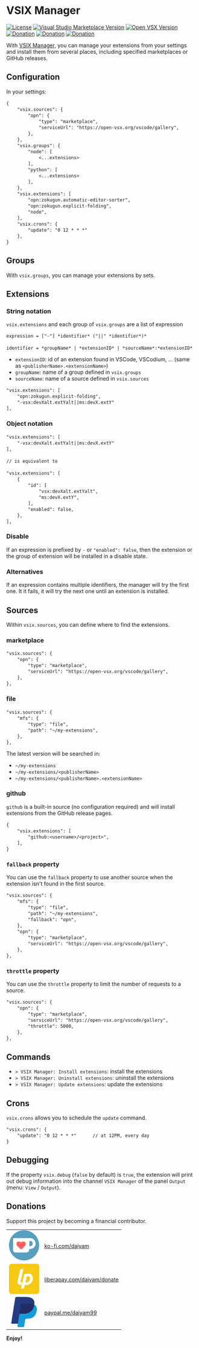 VSIX Manager
============

[![License](https://img.shields.io/badge/license-MIT-blue.svg)](./LICENSE)
[![Visual Studio Marketplace Version](https://img.shields.io/visual-studio-marketplace/v/zokugun.vsix-manager?label=VS%20Marketplace)](https://marketplace.visualstudio.com/items?itemName=zokugun.vsix-manager)
[![Open VSX Version](https://img.shields.io/open-vsx/v/zokugun/vsix-manager?label=Open%20VSX)](https://open-vsx.org/extension/zokugun/vsix-manager)
[![Donation](https://img.shields.io/badge/donate-ko--fi-green)](https://ko-fi.com/daiyam)
[![Donation](https://img.shields.io/badge/donate-liberapay-green)](https://liberapay.com/daiyam/donate)
[![Donation](https://img.shields.io/badge/donate-paypal-green)](https://paypal.me/daiyam99)

With [VSIX Manager](https://github.com/zokugun/vscode-vsix-manager), you can manage your extensions from your settings and install them from several places, including specified marketplaces or GitHub releases.

Configuration
-------------

In your settings:

```jsonc
{
    "vsix.sources": {
        "opn": {
            "type": "marketplace",
            "serviceUrl": "https://open-vsx.org/vscode/gallery",
        },
    },
    "vsix.groups": {
        "node": [
            <...extensions>
        ],
        "python": [
            <...extensions>
        ],
    },
    "vsix.extensions": [
        "opn:zokugun.automatic-editor-sorter",
        "opn:zokugun.explicit-folding",
        "node",
    ],
    "vsix.crons": {
        "update": "0 12 * * *"
    },
}
```

Groups
------

With `vsix.groups`, you can manage your extensions by sets.

Extensions
----------

### String notation

`vsix.extensions` and each group of `vsix.groups` are a list of expression

```
expression = ["-"] *identifier* ("||" *identifier*)*

identifier = *groupName* | *extensionID* | *sourceName*:*extensionID*
```

- `extensionID`: id of an extension found in VSCode, VSCodium, ... (same as `<publisherName>.<extensionName>`)
- `groupName`: name of a group defined in `vsix.groups`
- `sourceName`: name of a source defined in `vsix.sources`

```jsonc
"vsix.extensions": [
    "opn:zokugun.explicit-folding",
    "-vsx:devXalt.extYalt||ms:devX.extY"
],
```

### Object notation

```jsonc
"vsix.extensions": [
    "-vsx:devXalt.extYalt||ms:devX.extY"
],

// is equivalent to

"vsix.extensions": [
    {
        "id": [
            "vsx:devXalt.extYalt",
            "ms:devX.extY",
        ],
        "enabled": false,
    },
],
```

### Disable

If an expression is prefixed by `-` or `"enabled": false`, then the extension or the group of extension will be installed in a disable state.

### Alternatives

If an expression contains multiple identifiers, the manager will try the first one. It it fails, it will try the next one until an extension is installed.

Sources
-------

Within `vsix.sources`, you can define where to find the extensions.

### marketplace

```jsonc
"vsix.sources": {
    "opn": {
        "type": "marketplace",
        "serviceUrl": "https://open-vsx.org/vscode/gallery",
    },
},
```

### file

```jsonc
"vsix.sources": {
    "mfs": {
        "type": "file",
        "path": "~/my-extensions",
    },
},
```

The latest version will be searched in:
- `~/my-extensions`
- `~/my-extensions/<publisherName>`
- `~/my-extensions/<publisherName>.<extensionName>`

### github

`github` is a built-in source (no configuration required) and will install extensions from the GitHub release pages.

```jsonc
{
    "vsix.extensions": [
        "github:<username>/<project>",
    ],
}
```

### `fallback` property

You can use the `fallback` property to use another source when the extension isn't found in the first source.

```
"vsix.sources": {
    "mfs": {
        "type": "file",
        "path": "~/my-extensions",
        "fallback": "opn",
    },
    "opn": {
        "type": "marketplace",
        "serviceUrl": "https://open-vsx.org/vscode/gallery",
    },
},
```

### `throttle` property

You can use the `throttle` property to limit the number of requests to a source.

```jsonc
"vsix.sources": {
    "opn": {
        "type": "marketplace",
        "serviceUrl": "https://open-vsx.org/vscode/gallery",
        "throttle": 5000,
    },
},
```

Commands
--------

- `> VSIX Manager: Install extensions`: install the extensions
- `> VSIX Manager: Uninstall extensions`: uninstall the extensions
- `> VSIX Manager: Update extensions`: update the extensions

Crons
-----

`vsix.crons` allows you to schedule the `update` command.

```jsonc
"vsix.crons": {
    "update": "0 12 * * *"      // at 12PM, every day
}
```

Debugging
---------

If the property `vsix.debug` (`false` by default) is `true`, the extension will print out debug information into the channel `VSIX Manager` of the panel `Output` (menu: `View` / `Output`).

Donations
---------

Support this project by becoming a financial contributor.

<table>
    <tr>
        <td><img src="https://raw.githubusercontent.com/daiyam/assets/master/icons/256/funding_kofi.png" alt="Ko-fi" width="80px" height="80px"></td>
        <td><a href="https://ko-fi.com/daiyam" target="_blank">ko-fi.com/daiyam</a></td>
    </tr>
    <tr>
        <td><img src="https://raw.githubusercontent.com/daiyam/assets/master/icons/256/funding_liberapay.png" alt="Liberapay" width="80px" height="80px"></td>
        <td><a href="https://liberapay.com/daiyam/donate" target="_blank">liberapay.com/daiyam/donate</a></td>
    </tr>
    <tr>
        <td><img src="https://raw.githubusercontent.com/daiyam/assets/master/icons/256/funding_paypal.png" alt="PayPal" width="80px" height="80px"></td>
        <td><a href="https://paypal.me/daiyam99" target="_blank">paypal.me/daiyam99</a></td>
    </tr>
</table>

**Enjoy!**
